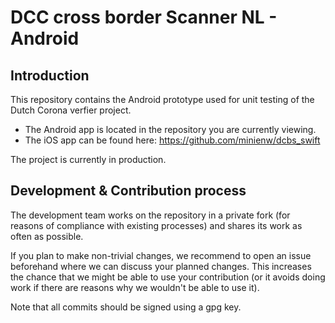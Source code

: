 # DCC cross border Scanner NL - Android

## Introduction
This repository contains the Android prototype used for unit testing of the Dutch Corona verfier project.

* The Android app is located in the repository you are currently viewing.
* The iOS app can be found here: https://github.com/minienw/dcbs_swift

The project is currently in production.   

## Development & Contribution process

The development team works on the repository in a private fork (for reasons of compliance with existing processes) and shares its work as often as possible.

If you plan to make non-trivial changes, we recommend to open an issue beforehand where we can discuss your planned changes.
This increases the chance that we might be able to use your contribution (or it avoids doing work if there are reasons why we wouldn't be able to use it).

Note that all commits should be signed using a gpg key.


